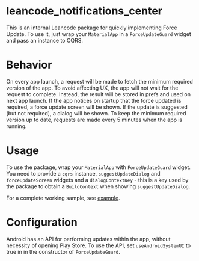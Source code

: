 # leancode_notifications_center

This is an internal Leancode package for quickly implementing Force Update. To use it, just wrap your `MaterialApp` in a `ForceUpdateGuard`
widget and pass an instance to CQRS.

# Behavior

On every app launch, a request will be made to fetch the minimum required version of the app. To avoid
affecting UX, the app will not wait for the request to complete. Instead, the result will be stored in prefs and used on next app launch. 
If the app notices on startup that the force updated is required, a force update screen will be shown. If the update is suggested (but not required), a dialog will be shown.
To keep the minimum required version up to date, requests are made every 5 minutes when the app is running.

# Usage

To use the package, wrap your `MaterialApp` with `ForceUpdateGuard` widget. You need to provide a `cqrs` instance, `suggestUpdateDialog` and `forceUpdateScreen` widgets and a `dialogContextKey` - this is a key used by the package to obtain a `BuildContext` when showing `suggestUpdateDialog`.

For a complete working sample, see [example](example).

# Configuration

Android has an API for performing updates within the app, without necessity of opening Play Store. To use the API, set `useAndroidSystemUI` to true in in the constructor of `ForceUpdateGuard`.